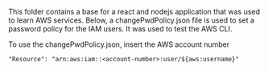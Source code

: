 This folder contains a base for a react and nodejs application that was used to learn AWS services.
Below, a changePwdPolicy.json file is used to set a password policy for the IAM users. It was used to test the AWS CLI.

To use the changePwdPolicy.json, insert the AWS account number

```
"Resource": "arn:aws:iam::<account-number>:user/${aws:username}"
```
